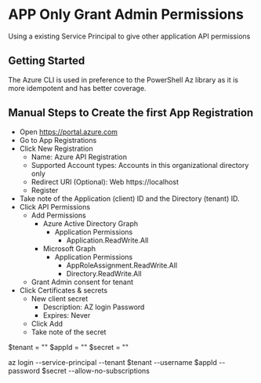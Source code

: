 # APP Only Grant Admin Permissions

Using a existing Service Principal to give other application API permissions

## Getting Started
The Azure CLI is used in preference to the PowerShell Az library as it is more idempotent and has better coverage.

## Manual Steps to Create the first App Registration
- Open https://portal.azure.com
- Go to App Registrations
- Click New Registration
    - Name: Azure API Registration
    - Supported Account types: Accounts in this organizational directory only
    - Redirect URI (Optional): Web https://localhost
    - Register
- Take note of the Application (client) ID and the Directory (tenant) ID.
- Click API Permissions
    - Add Permissions
        - Azure Active Directory Graph
            - Application Permissions
                - Application.ReadWrite.All
        - Microsoft Graph
            - Application Permissions
                - AppRoleAssignment.ReadWrite.All
                - Directory.ReadWrite.All
    - Grant Admin consent for tenant
- Click Certificates & secrets
    - New client secret
        - Description: AZ login Password
        - Expires: Never
    - Click Add
    - Take note of the secret


$tenant = ""
$appId = ""
$secret = ""

az login --service-principal --tenant $tenant --username $appId --password $secret --allow-no-subscriptions

